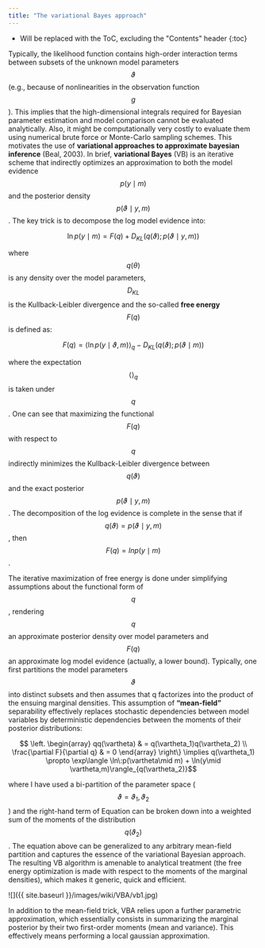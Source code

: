```yaml
---
title: "The variational Bayes approach"
---
```

* Will be replaced with the ToC, excluding the "Contents" header
{:toc}

Typically, the likelihood function contains high-order interaction terms between subsets of the unknown model parameters $$\vartheta$$ (e.g., because of nonlinearities in the observation function $$g$$). This implies that the high-dimensional integrals required for Bayesian parameter estimation and model comparison cannot be evaluated analytically. Also, it might be computationally very costly to evaluate them using numerical brute force or Monte-Carlo sampling schemes. This motivates the use of **variational approaches to approximate bayesian inference** (Beal, 2003). In brief, **variational Bayes** (VB) is an iterative scheme that indirectly optimizes an approximation to both the model evidence $$p(y\mid m)$$ and the posterior density $$p(\vartheta\mid y,m)$$. The key trick is to decompose the log model evidence into:

$$\ln p(y\mid m)=F(q)+D_{KL} (q(\vartheta);p(\vartheta\mid y,m))$$


where $$q(\theta)$$  is any density over the model parameters, $$D_{KL}$$ is the Kullback-Leibler divergence and the so-called **free energy** $$F(q)$$  is defined as:

$$F(q)=\langle \ln p(y\mid \vartheta,m) \rangle_q-D_{KL}(q(\vartheta);p(\vartheta\mid m))$$

where the expectation $$\langle\rangle_q$$ is taken under $$q$$. One can see that maximizing the functional $$F(q)$$  with respect to $$q$$ indirectly minimizes the Kullback-Leibler divergence between $$q(\vartheta)$$ and the exact posterior $$p(\vartheta\mid y,m)$$. The decomposition of the log evidence is complete in the sense that if $$q(\vartheta)=p(\vartheta\mid y,m)$$, then $$F(q)=ln p(y\mid m)$$.

The iterative maximization of free energy is done under simplifying assumptions about the functional
form of $$q$$, rendering $$q$$ an approximate posterior density over model parameters and $$F(q)$$ an approximate log model evidence (actually, a lower bound). Typically, one first partitions the model parameters $$\vartheta$$ into distinct subsets and then assumes that q factorizes into the product of the ensuing marginal densities. This assumption of **“mean-field”** separability effectively replaces stochastic dependencies between model variables by deterministic dependencies between the moments of their posterior distributions:

$$ \left.
\begin{array}
qq(\vartheta) & = q(\vartheta_1)q(\vartheta_2) \\
\frac{\partial F}{\partial q} & = 0
 \end{array}
\right\}
\implies q(\vartheta_1) \propto \exp\langle \ln\:p(\vartheta\mid m) + \ln(y\mid \vartheta,m)\rangle_{q(\vartheta_2)}$$

where I have used a bi-partition of the parameter space ($$\vartheta={\vartheta_1,\vartheta_2}$$) and the right-hand term of Equation can be broken down into a weighted sum of the moments of the distribution $$q(\vartheta_2)$$. The equation above can be generalized to any arbitrary mean-field partition and captures the essence of the variational Bayesian approach. The resulting VB algorithm is amenable to analytical treatment (the free energy optimization is made with respect to the moments of the marginal densities), which makes it generic, quick and efficient.

![]({{ site.baseurl }}/images/wiki/VBA/vb1.jpg)

In addition to the mean-field trick, VBA relies upon a further parametric approximation, which essentially consists in summarizing the marginal posterior by their two first-order moments (mean and variance). This effectively means performing a local gaussian approximation.
